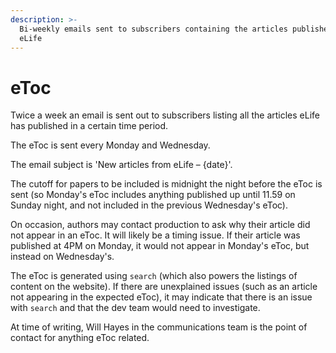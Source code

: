```yaml
---
description: >-
  Bi-weekly emails sent to subscribers containing the articles published by
  eLife
---
```


# eToc

Twice a week an email is sent out to subscribers listing all the articles eLife has published in a certain time period.

The eToc is sent every Monday and Wednesday.

The email subject is 'New articles from eLife – {date}'.

The cutoff for papers to be included is midnight the night before the eToc is sent \(so Monday's eToc includes anything published up until 11.59 on Sunday night, and not included in the previous Wednesday's eToc\).

On occasion, authors may contact production to ask why their article did not appear in an eToc. It will likely be a timing issue. If their article was published at 4PM on Monday, it would not appear in Monday's eToc, but instead on Wednesday's.

The eToc is generated using `search` \(which also powers the listings of content on the website\). If there are unexplained issues \(such as an article not appearing in the expected eToc\), it may indicate that there is an issue with `search` and that the dev team would need to investigate.

At time of writing, Will Hayes in the communications team is the point of contact for anything eToc related.

